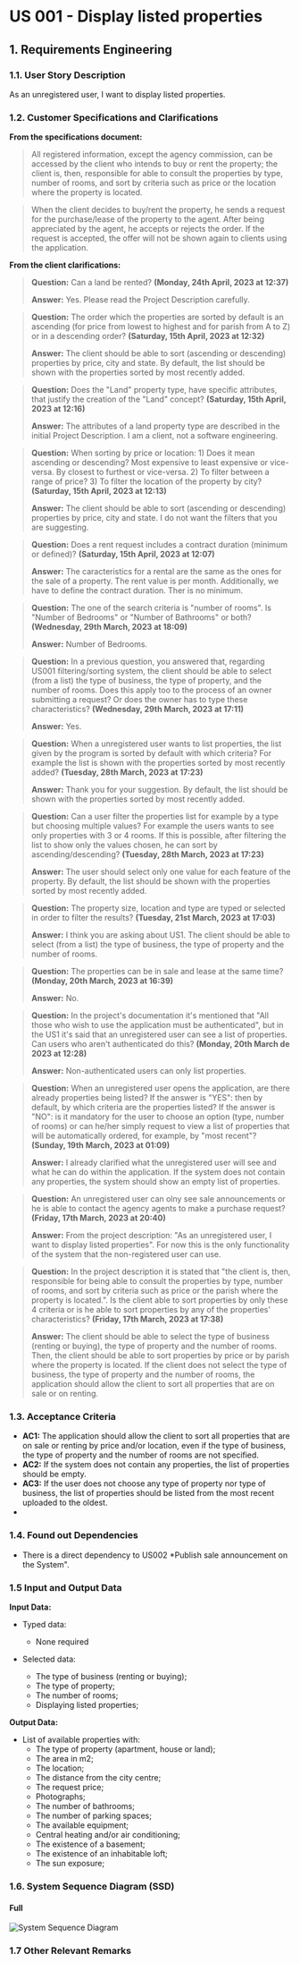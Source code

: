# US 001 - Display listed properties


## 1. Requirements Engineering


### 1.1. User Story Description

As an unregistered user, I want to display listed properties.


### 1.2. Customer Specifications and Clarifications


**From the specifications document:**

>   All registered information, except the agency commission, can be accessed by the client who intends to buy or rent the property; the client is, then, 
>   responsible for able to consult the properties by type, number of rooms, and sort by criteria such as price or the location where the property is located.

>	When the client decides to buy/rent the property, he sends a request for the purchase/lease of the property to the agent. After being appreciated by the agent, 
>   he accepts or rejects the order. If the request is accepted, the offer will not be shown again to clients using the application.


**From the client clarifications:**

> **Question:** Can a land be rented? **(Monday, 24th April, 2023 at 12:37)**
>
> **Answer:** Yes. Please read the Project Description carefully.



> **Question:** The order which the properties are sorted by default is an ascending (for price from lowest to
> highest and for parish from A to Z) or in a descending order? **(Saturday, 15th April, 2023 at 12:32)**
>
> **Answer:** The client should be able to sort (ascending or descending) properties by price, city and state. By default, the list should be shown with 
> the properties sorted by most recently added.



> **Question:** Does the "Land" property type, have specific attributes, that justify the creation of the "Land" concept? **(Saturday, 15th April, 2023 at 12:16)**
>
> **Answer:** The attributes of a land property type are described in the initial Project Description. I am a client, not a software engineering.



> **Question:** When sorting by price or location: 1) Does it mean ascending or descending? Most expensive to least expensive or vice-versa.
> By closest to furthest or vice-versa. 2) To filter between a range of price? 3) To filter the location of the property by city?
> **(Saturday, 15th April, 2023 at 12:13)**
>
> **Answer:** The client should be able to sort (ascending or descending) properties by price, city and state. I do not want the filters that you are suggesting.



> **Question:** Does a rent request includes a contract duration (minimum or defined)? **(Saturday, 15th April, 2023 at 12:07)**
>
> **Answer:** The caracteristics for a rental are the same as the ones for the sale of a property. The rent value is per month. Additionally,
> we have to define the contract duration. Ther is no minimum.



> **Question:** The one of the search criteria is "number of rooms". Is "Number of Bedrooms" or "Number of Bathrooms" or both?
> **(Wednesday, 29th March, 2023 at 18:09)**
>
> **Answer:** Number of Bedrooms.



> **Question:**  In a previous question, you answered that, regarding US001 filtering/sorting system, the client should be able to select
> (from a list) the type of business, the type of property, and the number of rooms. Does this apply too to the process of an owner submitting a request?
> Or does the owner has to type these characteristics? **(Wednesday, 29th March, 2023 at 17:11)**
>
> **Answer:** Yes.



> **Question:** When a unregistered user wants to list properties, the list given by the program is sorted by default with which criteria? For example the list
>   is shown with the properties sorted by most recently added? **(Tuesday, 28th March, 2023 at 17:23)**
>
> **Answer:** Thank you for your suggestion. By default, the list should be shown with the properties sorted by most recently added.



> **Question:** Can a user filter the properties list for example by a type but choosing multiple values? For example the users wants to see only properties
>   with 3 or 4 rooms. If this is possible, after filtering the list to show only the values chosen, he can sort by ascending/descending?
> **(Tuesday, 28th March, 2023 at 17:23)**
>
> **Answer:** The user should select only one value for each feature of the property. By default, the list should be shown with the properties sorted
>   by most recently added.



> **Question:** The property size, location and type are typed or selected in order to filter the results? **(Tuesday, 21st March, 2023 at 17:03)**
>
> **Answer:** I think you are asking about US1. The client should be able to select (from a list) the type of business, the type of property and the number of rooms.



> **Question:** The properties can be in sale and lease at the same time? **(Monday, 20th March, 2023 at 16:39)**
>
> **Answer:** No.



> **Question:** In the project's documentation it's mentioned that "All those who wish to use the application must be authenticated",
>   but in the US1 it's said that an unregistered user can see a list of properties. Can users who aren't authenticated do this?
> **(Monday, 20th March de 2023 at 12:28)**
>
> **Answer:** Non-authenticated users can only list properties.



> **Question:** When an unregistered user opens the application, are there already properties being listed? If the answer is "YES": then by default,
>   by which criteria are the properties listed? If the answer is "NO": is it mandatory for the user to choose an option (type, number of rooms)
>   or can he/her simply request to view a list of properties that will be automatically ordered, for example, by "most recent"?
> **(Sunday, 19th March, 2023 at 01:09)**
>
> **Answer:** I already clarified what the unregistered user will see and what he can do within the application. If the system does not contain
>   any properties, the system should show an empty list of properties.



> **Question:** An unregistered user can olny see sale announcements or he is able to contact the agency agents to make a purchase request?
> **(Friday, 17th March, 2023 at 20:40)**
>
> **Answer:** From the project description: "As an unregistered user, I want to display listed properties". For now this is the only functionality
>   of the system that the non-registered user can use.



> **Question:** In the project description it is stated that "the client is, then, responsible for being able to consult the properties by type,
>   number of rooms, and sort by criteria such as price or the parish where the property is located.". Is the client able to sort properties
>   by only these 4 criteria or is he able to sort properties by any of the properties' characteristics? **(Friday, 17th March, 2023 at 17:38)**
>
> **Answer:** The client should be able to select the type of business (renting or buying), the type of property and the number of rooms. Then, the client
>   should be able to sort properties by price or by parish where the property is located.
If the client does not select the type of business, the type of property and the number of rooms, the application should allow the client to sort
>   all properties that are on sale or on renting.



### 1.3. Acceptance Criteria

* **AC1:** The application should allow the client to sort all properties that are on sale or renting by price and/or location, even if the type of business, the type of property and the number of rooms are not specified.
* **AC2:** If the system does not contain any properties, the list of properties should be empty.
* **AC3:** If the user does not choose any type of property nor type of business, the list of properties should be listed from the most recent uploaded to the oldest.
* 

### 1.4. Found out Dependencies

* There is a direct dependency to US002 *Publish sale announcement on the System".


### 1.5 Input and Output Data


**Input Data:**

* Typed data:
  * None required

* Selected data:
  * The type of business (renting or buying);
  * The type of property;
  * The number of rooms;
  * Displaying listed properties;

**Output Data:**

* List of available properties with:
  * The type of property (apartment, house or land);
  * The area in m2;
  * The location;
  * The distance from the city centre;
  * The request price;
  * Photographs;
  * The number of bathrooms;
  * The number of parking spaces;
  * The available equipment;
  * Central heating and/or air conditioning;
  * The existence of a basement;
  * The existence of an inhabitable loft;
  * The sun exposure;


### 1.6. System Sequence Diagram (SSD)

#### Full

![System Sequence Diagram](svg/us01-system-sequence-diagram-full.svg)


### 1.7 Other Relevant Remarks
